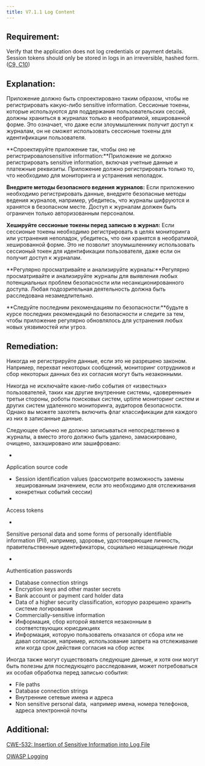 ```yaml
---
title: V7.1.1 Log Content
---
```




## Requirement:

Verify that the application does not log credentials or payment details. Session tokens should only be stored in logs in an irreversible, hashed form. ([C9, C10]([https://owasp.org/www-project-proactive-controls/#div-numbering](https://owasp.org/www-project-proactive-controls/#div-numbering)))

## Explanation:

Приложение должно быть спроектировано таким образом, чтобы не регистрировать какую-либо sensitive information. Сессионые токены, которые используются для поддержания пользовательских сессий, должны храниться в журналах только в необратимой, хешированной форме. Это означает, что даже если злоумышленник получит доступ к журналам, он не сможет использовать сессионые токены для идентификации пользователя.

**Спроектируйте приложение так, чтобы оно не регистрировалоsensitive information:**Приложение не должно регистрировать sensitive information, включая учетные данные и платежные реквизиты. Приложение должно регистрировать только то, что необходимо для мониторинга и устранения неполадок.

**Внедрите методы безопасного ведения журналов:** Если приложению необходимо регистрировать данные, внедрите безопасные методы ведения журналов, например, убедитесь, что журналы шифруются и хранятся в безопасном месте. Доступ к журналам должен быть ограничен только авторизованным персоналом.

**Хешируйте сессионые токены перед записью в журнал:** Если сессионые токены необходимо регистрировать в целях мониторинга или устранения неполадок, убедитесь, что они хранятся в необратимой, хешированной форме. Это не позволит злоумышленнику использовать сессионый токен для идентификации пользователя, даже если он получит доступ к журналам.

**Регулярно просматривайте и анализируйте журналы:**Регулярно просматривайте и анализируйте журналы для выявления любых потенциальных проблем безопасности или несанкционированного доступа. Любая подозрительная деятельность должна быть расследована незамедлительно.

**Следуйте последним рекомендациям по безопасности:**будьте в курсе последних рекомендаций по безопасности и следите за тем, чтобы приложение регулярно обновлялось для устранения любых новых уязвимостей или угроз.

## Remediation:

Никогда не регистрируйте данные, если это не разрешено законом. Например, перехват некоторых сообщений, мониторинг сотрудников и сбор некоторых данных без их согласия могут быть незаконными.

Никогда не исключайте какие-либо события от «известных» пользователей, таких как другие внутренние системы, «доверенные» третьи стороны, роботы поисковых систем, uptime мониторинг систем и других систем удаленного мониторинга, аудиторов безопасности. Однако вы можете захотеть включить флаг классификации для каждого из них в записанные данные.

Следующее обычно не должно записываться непосредственно в журналы, а вместо этого должно быть удалено, замаскировано, очищено, захэшировано или зашифровано:

- 
Application source code

- Session identification values (рассмотрите возможность замены хешированным значением, если это необходимо для отслеживания конкретных событий сессии)
- 
Access tokens

- 
Sensitive personal data and some forms of personally identifiable information (PII), например, здоровье, удостоверяющие личность, правительственные идентификаторы, социально незащищенные люди

- 
Authentication passwords

- Database connection strings
- Encryption keys and other master secrets
- Bank account or payment card holder data
- Data of a higher security classification, которую разрешено хранить системе логирования
- Commercially-sensitive information
- Информация, сбор которой является незаконным в соответствующих юрисдикциях
- Информация, которую пользователь отказался от сбора или не давал согласия, например, использование запрета на отслеживание или когда срок действия согласия на сбор истек


Иногда также могут существовать следующие данные, и хотя они могут быть полезны для последующего расследования, может потребоваться их особая обработка перед записью события:

- File paths
- Database connection strings
- Внутренние сетевые имена и адреса
- Non sensitive personal data,  например имена, номера телефонов, адреса электронной почты





## Additional:

[CWE-532: Insertion of Sensitive Information into Log File](https://cwe.mitre.org/data/definitions/532.html)

[OWASP Logging ](https://cheatsheetseries.owasp.org/cheatsheets/Logging_Cheat_Sheet.html)







